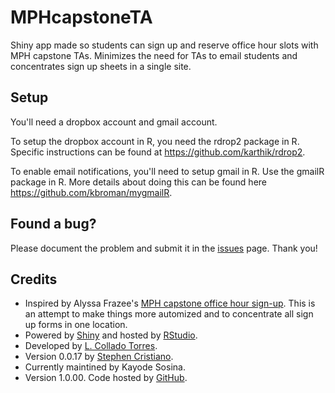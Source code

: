 MPHcapstoneTA
=============

Shiny app made so students can sign up and reserve office hour slots with MPH capstone TAs. Minimizes the need for TAs to email students and concentrates sign up sheets in a single site.

## Setup 
You'll need a dropbox account and gmail account.

To setup the dropbox account in R, you need the rdrop2 package in R. Specific instructions can be found at https://github.com/karthik/rdrop2.

To enable email notifications, you'll need to setup gmail in R. Use the gmailR package in R. More details about doing this can be found here https://github.com/kbroman/mygmailR.

## Found a bug?

Please document the problem and submit it in the [issues](https://github.com/ksosina/MPHcapstoneTA/issues) page. Thank you!

## Credits

* Inspired by Alyssa Frazee's [MPH capstone office hour sign-up](http://biostat.jhsph.edu/~afrazee/mphcapstone.html). This is an attempt to make things more automized and to concentrate all sign up forms in one location.
* Powered by [Shiny](http://www.rstudio.com/shiny/) and hosted by [RStudio](http://www.rstudio.com/).
* Developed by [L. Collado Torres](http://bit.ly/LColladoTorres).
* Version 0.0.17 by [Stephen Cristiano](https://github.com/scristia).
* Currently maintined by Kayode Sosina.
* Version 1.0.00. Code hosted by [GitHub](https://github.com/ksosina/MPHcapstoneTA).
